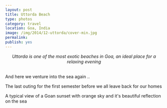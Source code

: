 ```yaml
---
layout: post
title: Uttorda Beach
type: photos
category: travel
location: Goa, India
image: /img/2014/12-uttorda/cover-min.jpg 
permalink: 
publish: yes
---
```

<!-- http://compressjpeg.com -->
<!-- http://compressimage.toolur.com/ 1024, 400-->
<center>
<i>Uttorda is one of the most exotic beaches in Goa, an ideal place for a relaxing evening</i>
</center>
<br>
<p class="center"><img src="{{site.baseurl}}/img/2014/12-uttorda/cover.jpg" alt="">And here we venture into the sea again ..</p>

<p class="center"><img src="{{site.baseurl}}/img/2014/12-uttorda/1.jpg" alt="">The last outing for the first semester before we all leave back for our homes</p>

<p class="center"><img src="{{site.baseurl}}/img/2014/12-uttorda/2.jpg" alt="">A typical view of a Goan sunset with orange sky and it's beautiful reflection on the sea</p>

<p class="center"><img src="{{site.baseurl}}/img/2014/12-uttorda/3.jpg" alt=""></p>
